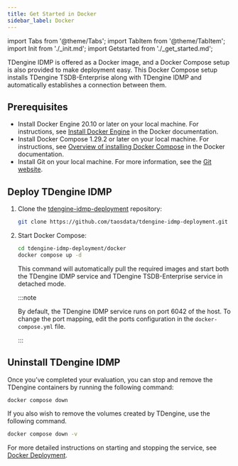 ```yaml
---
title: Get Started in Docker
sidebar_label: Docker
---
```


import Tabs from '@theme/Tabs';
import TabItem from '@theme/TabItem';
import Init from './_init.md';
import Getstarted from './_get_started.md';

TDengine IDMP is offered as a Docker image, and a Docker Compose setup is also provided to make deployment easy. This Docker Compose setup installs TDengine TSDB-Enterprise along with TDengine IDMP and automatically establishes a connection between them.

## Prerequisites

- Install Docker Engine 20.10 or later on your local machine. For instructions, see [Install Docker Engine](https://docs.docker.com/engine/install/) in the Docker documentation.
- Install Docker Compose 1.29.2 or later on your local machine. For instructions, see [Overview of installing Docker Compose](https://docs.docker.com/compose/install/) in the Docker documentation.
- Install Git on your local machine. For more information, see the [Git website](https://git-scm.com/).

## Deploy TDengine IDMP

1. Clone the [tdengine-idmp-deployment](https://github.com/taosdata/tdengine-idmp-deployment) repository:

   ```bash
   git clone https://github.com/taosdata/tdengine-idmp-deployment.git
   ```

2. Start Docker Compose:

   ```bash
   cd tdengine-idmp-deployment/docker
   docker compose up -d
   ```

   This command will automatically pull the required images and start both the TDengine IDMP service and TDengine TSDB-Enterprise service in detached mode.

   :::note

   By default, the TDengine IDMP service runs on port 6042 of the host. To change the port mapping, edit the ports configuration in the `docker-compose.yml` file.

   :::

<Init />

<Getstarted />

## Uninstall TDengine IDMP

Once you’ve completed your evaluation, you can stop and remove the TDengine containers by running the following command:

```bash
docker compose down
```

If you also wish to remove the volumes created by TDengine, use the following command.

```bash
docker compose down -v
```

For more detailed instructions on starting and stopping the service, see [Docker Deployment](../07-operation/02-installation/03-docker-guide.md).
